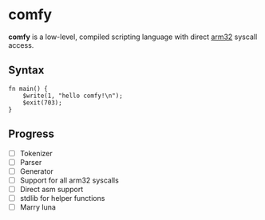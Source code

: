 # comfy

**comfy** is a low-level, compiled scripting language with direct [arm32](https://en.wikipedia.org/wiki/ARM_architecture_family#32-bit_architecture) syscall access.

## Syntax

```
fn main() {
    $write(1, "hello comfy!\n");
    $exit(703);
}
```

## Progress

- [ ] Tokenizer
- [ ] Parser
- [ ] Generator
- [ ] Support for all arm32 syscalls
- [ ] Direct asm support
- [ ] stdlib for helper functions
- [ ] Marry luna
